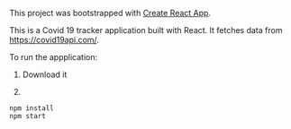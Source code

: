 This project was bootstrapped with [Create React App](https://github.com/facebook/create-react-app).

This is a Covid 19 tracker application built with React.
It fetches data from https://covid19api.com/.

To run the appplication: 

1. Download it

2.
```shell
npm install
npm start
